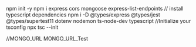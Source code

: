 npm init -y
npm i express cors mongoose express-list-endpoints
// install typescript dependencies
npm i -D @types/express @types/jest @types/supertest11 dotenv nodemon ts-node-dev typescript
//Initialize your tsconfig
npx tsc --init

//MONGO_URL
MONGO_URL_Test
